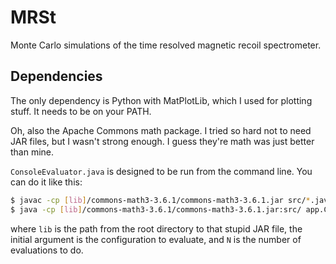 # MRSt

Monte Carlo simulations of the time resolved magnetic recoil spectrometer.

## Dependencies

The only dependency is Python with MatPlotLib, which I used for plotting stuff. It needs
to be on your PATH.

Oh, also the Apache Commons math package. I tried so hard not to need JAR files, but I
wasn't strong enough. I guess they're math was just better than mine.

`ConsoleEvaluator.java` is designed to be run from the command line. You can do it like
this:
~~~~bash
$ javac -cp [lib]/commons-math3-3.6.1/commons-math3-3.6.1.jar src/*.java
$ java -cp [lib]/commons-math3-3.6.1/commons-math3-3.6.1.jar:src/ app.ConsoleEvaluator [low|med|high] [N]
~~~~
where `lib` is the path from the root directory to that stupid JAR file, the initial
argument is the configuration to evaluate, and `N` is the number of evaluations to do.
